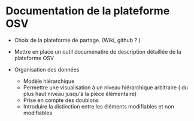 # Documentation de la plateforme OSV  

+ Choix de la plateforme de partage. (Wiki, github ? ) 

+ Mettre en place un outil  documenatire de description détaillée de la plateforme OSV 

+ Organisation des données

    + Modèle hiérarchique
    + Permettre une visualisation à un niveau hiérarchique arbitraire ( du plus haut niveau jusqu'à la pièce élémentaire)
    + Prise en compte des doublons
    + Introduire la distinction entre les éléments modifiables et non modifiables



